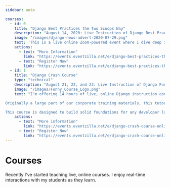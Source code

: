 ```yaml
---
sidebar: auto

courses:
  - id: 0
    title: "Django Best Practices the Two Scoops Way"
    description: "August 14, 2020: Live Instruction of Django Best Practices"
    image: "/images/django-news-advert-2020-07-29.png"
    text: 'This is a live online Zoom-powered event where I dive deep into Django and Python best practices. Attendees can ask questions and are encouraged to do so. Ownership of Two Scoops of Django is recommended but not mandatory. Material covered includes coding style, project architecture, model and query best practices, building APIs, and more. To learn the entire curriculem, click the "More information" link below.'
    actions:
      - text: "More Information"
        link: "https://events.eventzilla.net/e/django-best-practices-the-two-scoops-way-2138797976"    
      - text: "Register Now"
        link: "https://events.eventzilla.net/e/django-best-practices-the-two-scoops-way-2138797976"
  - id: 1
    title: "Django Crash Course"
    type: "technical"
    description: "August 21, 22, and 23: Live Instruction of Django Fundamentals"
    image: "/images/Funny_Course_Logo.png"
    text: "I'm offering 14 hours of live, online Django instruction conducted via Zoom conferencing software. If you get stuck, there will be at least two members of our team (all senior developers) available to help.

Originally a large part of our corporate training materials, this tutorial was once only available to companies paying $3000 a seat for in-person training around the world. The contents of this course are professional-grade and have been used by real software companies to get their engineers up and running fast with Python 3.8 and Django 3.x development.

This course is designed to build solid foundations for any developer looking to get proficient with Django fast."
    actions:
      - text: "More information"
        link: "https://events.eventzilla.net/e/django-crash-course-online--august-2138797784"
      - text: "Register Now"
        link: "https://events.eventzilla.net/e/django-crash-course-online--august-2138797784"        
---
```


# Courses

Recently I've started teaching live, online courses. I enjoy real-time interactions with my students as they learn. 

<Card
    v-for="course in $frontmatter.courses"
    :key="course.id"
    :title="course.title"
    :description="course.description"
    :image="course.image"
    :text="course.text"
    :actions="course.actions"
    width="300"
    class="verticle" />